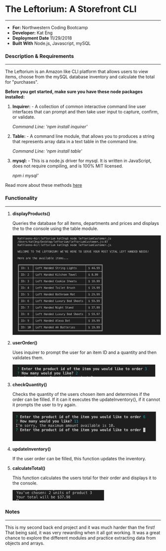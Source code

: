 # The Leftorium: A Storefront CLI
---
- **For:** Northwestern Coding Bootcamp
- **Developer:** Kat Eng
- **Deployment Date** 11/29/2018
- **Built With** Node.js, Javascript, mySQL


### Description & Requirements
---
The Leftorium is an Amazon like CLI platform that allows users to view items, choose from the mySQL database inventory and calculate the total for "purchases".



**Before you get started, make sure you have these node packages installed:**

1. **Inquirer:** - A collection of common interactive command line user interfaces that can prompt and then take user input to capture, confirm, or validate.

     *Command Line: 'npm install inquirer'*

2. **Table:** - A command line module, that allows you to produces a string that represents array data in a text table in the command line.

    *Command Line: 'npm install table'*

3. **mysql:** - This is a node.js driver for mysql. It is written in JavaScript, does not require compiling, and is 100% MIT licensed.

    *npm i mysql'*


Read more about these methods [here](https://www.npmjs.com/)



### Functionality
--- 
1. **displayProducts()**

    Queries the database for all items, departments and prices and displays the to the console using the table module.

    ![image of displayThis](/images/displayProd.png)
    
2. **userOrder()**

   Uses inquirer to prompt the user for an item ID and a quantity and then validates them.

    ![image of userOrder](/images/inquirer.png)


3. **checkQuantity()**
 
    Checks the quantity of the users chosen item and determines if the order can be filled. If it can it executes the updateInventory(), if it cannot it prompts the user to try again. 
        
    ![image of checkQuantity](/images/checkQ.png)

4. **updateInventory()**

    If the user order can be filled, this function updates the inventory.

5. **calculateTotal()** 

    This function calculates the users total for their order and displays it to the console.
    
    ![image of calculateTotal()](/images/total.png)


### Notes
---
This is my second back end project and it was much harder than the first!  That being said, it was very rewarding when it all got working. It was a great chance to explore the different modules and practice extracting data from objects and arrays. 